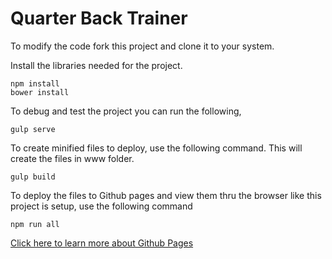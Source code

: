 # Quarter Back Trainer

To modify the code fork this project and clone it to your system.

Install the libraries needed for the project.
```
npm install
bower install
```

To debug and test the project you can run the following,
```
gulp serve
```

To create minified files to deploy, use the following command. This will create the files in www folder.
```
gulp build
```

To deploy the files to Github pages and view them thru the browser like this project is setup, use the following command
```
npm run all
```

[Click here to learn more about Github Pages](https://pages.github.com/)
